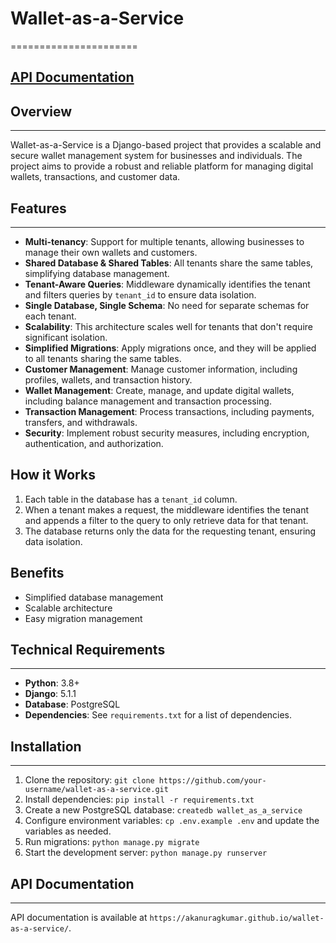 # Wallet-as-a-Service
======================

## [API Documentation](https://akanuragkumar.github.io/wallet-as-a-service/)

## Overview
------------

Wallet-as-a-Service is a Django-based project that provides a scalable and secure wallet management system for businesses and individuals. The project aims to provide a robust and reliable platform for managing digital wallets, transactions, and customer data.

## Features
------------

*   **Multi-tenancy**: Support for multiple tenants, allowing businesses to manage their own wallets and customers.
*   **Shared Database & Shared Tables**: All tenants share the same tables, simplifying database management.
*   **Tenant-Aware Queries**: Middleware dynamically identifies the tenant and filters queries by `tenant_id` to ensure data isolation.
*   **Single Database, Single Schema**: No need for separate schemas for each tenant.
*   **Scalability**: This architecture scales well for tenants that don't require significant isolation.
*   **Simplified Migrations**: Apply migrations once, and they will be applied to all tenants sharing the same tables.
*   **Customer Management**: Manage customer information, including profiles, wallets, and transaction history.
*   **Wallet Management**: Create, manage, and update digital wallets, including balance management and transaction processing.
*   **Transaction Management**: Process transactions, including payments, transfers, and withdrawals.
*   **Security**: Implement robust security measures, including encryption, authentication, and authorization.

**How it Works**
----------------

1. Each table in the database has a `tenant_id` column.
2. When a tenant makes a request, the middleware identifies the tenant and appends a filter to the query to only retrieve data for that tenant.
3. The database returns only the data for the requesting tenant, ensuring data isolation.

**Benefits**
------------

* Simplified database management
* Scalable architecture
* Easy migration management

## Technical Requirements
-------------------------

*   **Python**: 3.8+
*   **Django**: 5.1.1
*   **Database**: PostgreSQL
*   **Dependencies**: See `requirements.txt` for a list of dependencies.

## Installation
------------

1.  Clone the repository: `git clone https://github.com/your-username/wallet-as-a-service.git`
2.  Install dependencies: `pip install -r requirements.txt`
3.  Create a new PostgreSQL database: `createdb wallet_as_a_service`
4.  Configure environment variables: `cp .env.example .env` and update the variables as needed.
5.  Run migrations: `python manage.py migrate`
6.  Start the development server: `python manage.py runserver`

## API Documentation
-------------------

API documentation is available at `https://akanuragkumar.github.io/wallet-as-a-service/`.
